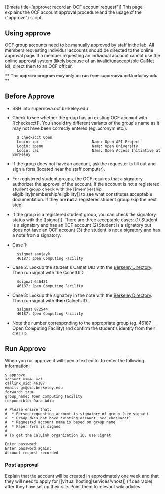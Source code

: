 [[!meta title="approve: record an OCF account request"]]
This page explains the OCF account approval procedure and the usage of the ("approve") script.

## Using approve
OCF group accounts need to be manually approved by staff in the lab. All members requesting individual accounts should be directed to the online approval page. If a member requesting an individual account cannot use the online approval system (likely because of an invalid/unacceptable CalNet id), direct them to an OCF officer.

** The approve program may only be run from supernova.ocf.berkeley.edu **

## Before Approve
* SSH into supernova.ocf.berkeley.edu
* Check to see whether the group has an existing OCF account with [[checkacct]]. You should try different variants of the group's name as it may not have been correctly entered (eg. acronym etc.).

        $ checkacct Open
        Login: api                        Name: Open API Project
        Login: openu                      Name: Open University
        Login: oai                        Name: Open Access Initiative at Berkeley

* If the group does not have an account, ask the requester to fill out and sign a form (located near the staff computer).
* For registered student groups, the OCF requires that a signatory authorizes the approval of the account. If the account is not a registered student group check with the [[membership eligibility|membership/eligibility]] to see what constitutes acceptable documentation. If they are **not** a registered student group skip the next step.
* If the group is a registered student group, you can check the signatory status with the [[signat]]. There are three acceptable cases: (1) Student is a signatory and has an OCF account (2) Student is a signatory but does not have an OCF account (3) the student is not a signatory and has a note from a signatory.
* Case 1:

        $signat sanjayk
        46187: Open Computing Facility

* Case 2. Lookup the student's Calnet UID with the [Berkeley Directory](http://directory.berkeley.edu). Then run signat with the CalnetUID.

        $signat 646431
        46187: Open Computing Facility

* Case 3: Lookup the signatory in the note with the [Berkeley Directory](http://directory.berkeley.edu). Then run signat with **their** CalnetUID.

        $signat 872544
        46187: Open Computing Facility

* Note the number corresponding to the appropriate group (eg. 46187 Open Computing Facility) and confirm the student's identity from their CAL ID.

## Run Approve
When you run approve it will open a text editor to enter the following information:

    $ approve
    account_name: ocf
    callink_oid: 46187
    email: gm@ocf.berkeley.edu
    forward: true
    group_name: Open Computing Facility
    responsible: Dara Adib

    # Please ensure that:
    #  * Person requesting account is signatory of group (see signat)
    #  * Group does not have existing account (see checkacct)
    #  * Requested account name is based on group name
    #  * Paper form is signed
    #
    # To get the CalLink organization ID, use signat

    Enter password:
    Enter password again:
    Account request recorded

### Post approval

Explain that the account will be created in approximately one week and that they will need to apply for [[virtual hosting|services/vhost]] (if desirable) after they have set up their site. Point them to relevant wiki articles.
